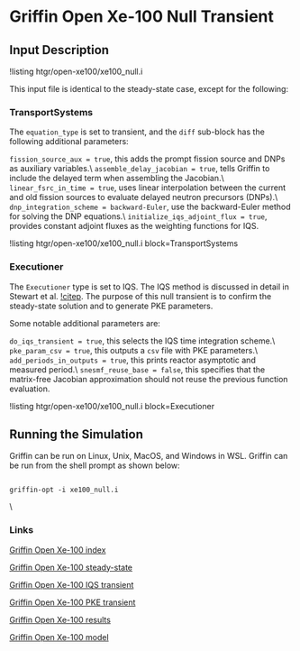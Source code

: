 # Griffin Open Xe-100 Null Transient

## Input Description

!listing htgr/open-xe100/xe100_null.i

This input file is identical to the steady-state case, except for the following:

### TransportSystems

The `equation_type` is set to transient, and the `diff` sub-block has the following
additional parameters:

`fission_source_aux = true`, this adds the prompt fission source and DNPs as
auxiliary variables.\\ 
`assemble_delay_jacobian = true`, tells Griffin to include the delayed term when
assembling the Jacobian.\\ 
`linear_fsrc_in_time = true`, uses linear interpolation between the current
and old fission sources to evaluate delayed neutron precursors (DNPs).\\ 
`dnp_integration_scheme = backward-Euler`, use the backward-Euler method for
solving the DNP equations.\\ 
`initialize_iqs_adjoint_flux = true`, provides constant adjoint fluxes
as the weighting functions for IQS.

!listing htgr/open-xe100/xe100_null.i block=TransportSystems

### Executioner

The `Executioner` type is set to IQS. The IQS method is discussed in detail in
Stewart et al. [!citep](Stewart2022). The purpose of this null transient is to
confirm the steady-state solution and to generate PKE parameters.

Some notable additional parameters are:

`do_iqs_transient = true`, this selects the IQS time integration scheme.\\ 
`pke_param_csv = true`, this outputs a `csv` file with PKE parameters.\\ 
`add_periods_in_outputs = true`, this prints reactor asymptotic and measured period.\\ 
`snesmf_reuse_base = false`, this specifies that the matrix-free Jacobian
approximation should not reuse the previous function evaluation.

!listing htgr/open-xe100/xe100_null.i block=Executioner

## Running the Simulation

Griffin can be run on Linux, Unix, MacOS, and Windows in WSL. Griffin can be run
from the shell prompt as shown below:

```language=bash

griffin-opt -i xe100_null.i

```

\\ 

### Links

[Griffin Open Xe-100 index](open-xe100/index.md)

[Griffin Open Xe-100 steady-state](open-xe100/open-xe100_ss.md)

[Griffin Open Xe-100 IQS transient](open-xe100/open-xe100_iqs.md)

[Griffin Open Xe-100 PKE transient](open-xe100/open-xe100_pke.md)

[Griffin Open Xe-100 results](open-xe100/open-xe100_results.md)

[Griffin Open Xe-100 model](https://github.com/idaholab/virtual_test_bed/tree/devel/htgr/open-xe100)